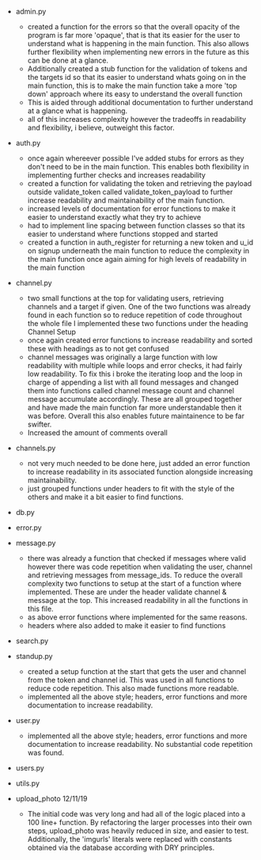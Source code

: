 - admin.py
    - created a function for the errors so that the overall opacity of the 
    program is far more 'opaque', that is that its easier for the user to
    understand what is happening in the main function. This also allows further
    flexibility when implementing new errors in the future as this can be done at
    a glance.
    - Additionally created a stub function for the validation of tokens and
    the targets id so that its easier to understand whats going on in the main
    function, this is to make the main function take a more 'top down' 
    approach where its easy to understand the overall function
    - This is aided through additional documentation to further understand
    at a glance what is happening.
    - all of this increases complexity however the tradeoffs in readability and 
    flexibility, i believe, outweight this factor.
    
- auth.py
    - once again whereever possible I've added stubs for errors as they don't
    need to be in the main function. This enables both flexibility in implementing 
    further checks and increases readability
    - created a function for validating the token and retrieving the payload
    outside validate_token called validate_token_payload to further increase
    readability and maintainability of the main function.
    - increased levels of documentation for error functions to make it easier
    to understand exactly what they try to achieve
    - had to implement line spacing between function classes so that its
    easier to understand where functions stopped and started
    - created a function in auth_register for returning a new token and u_id on signup
    underneath the main function to reduce the complexity in the main function
    once again aiming for high levels of readability in the main function
    
- channel.py
    - two small functions at the top for validating users, retrieving channels and 
    a target if given. One of the two functions was already found in each function
    so to reduce repetition of code throughout the whole file I implemented these two functions under the heading Channel Setup
    - once again created error functions to increase readability and sorted these with headings as to not get confused
    - channel messages was originally a large function with low readability with multiple while loops and error checks, it had fairly low readability. To fix this i broke the iterating loop and the loop in charge of appending a list with all found messages and changed them into functions called channel message count and channel message accumulate accordingly. These are all grouped together and have made the main function far more understandable then it was before. Overall this also enables future maintainence to be far swifter.
    - Increased the amount of comments overall 
    
- channels.py
    - not very much needed to be done here, just added an error function to increase readability in its associated function alongside increasing maintainability.
    - just grouped functions under headers to fit with the style of the others and make it a bit easier to find functions.

- db.py

- error.py

- message.py
    -  there was already a function that checked if messages where valid however there was code repetition when validating the user, channel and retrieving messages from message_ids. To reduce the overall complexity two functions to setup at the start of a function where implemented. These are under the header validate channel & message at the top. This increased readability in all the functions in this file.
    - as above error functions where implemented for the same reasons.
    - headers where also added to make it easier to find functions
    
- search.py

- standup.py
    - created a setup function at the start that gets the user and channel from the token  and channel id. This was used in all functions to reduce code repetition. This also made functions more readable.
    - implemented all the above style; headers, error functions and more documentation to increase readability.
    
- user.py
    - implemented all the above style; headers, error functions and more documentation to increase readability. No substantial code repetition was found.

- users.py
    
- utils.py

- upload_photo 12/11/19
    - The initial code was very long and had all of the logic placed into a
    100 line+ function. By refactoring the larger processes into their own
    steps, upload_photo was heavily reduced in size, and easier to test.
    Additionally, the 'imgurls' literals were replaced with constants obtained
    via the database according with DRY principles.
